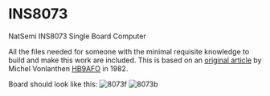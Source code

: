 # INS8073
NatSemi INS8073 Single Board Computer

All the files needed for someone with the minimal requisite knowledge to build and make this work are included. 
This is based on an [original article](https://hb9afo.ch/histoire/1982-12_Systeme%20Microvon_2.pdf) by Michel Vonlanthen [HB9AFO](https://hb9afo.ch/) in 1982.

Board should look like this:
![8073f](https://user-images.githubusercontent.com/24400566/128126706-53bcd1b1-a8db-4e58-814d-ec44f5640497.png)
![8073b](https://user-images.githubusercontent.com/24400566/128126709-d804341d-6626-4734-a98a-7e4f827b2daa.png)
